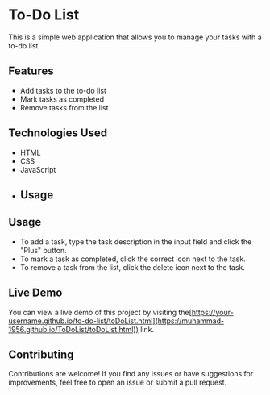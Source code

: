 # To-Do List

This is a simple web application that allows you to manage your tasks with a to-do list.

## Features

- Add tasks to the to-do list
- Mark tasks as completed
- Remove tasks from the list

## Technologies Used

- HTML
- CSS
- JavaScript
- ## Usage

## Usage

- To add a task, type the task description in the input field and click the "Plus" button.
- To mark a task as completed, click the correct icon next to the task.
- To remove a task from the list, click the delete icon next to the task.

## Live Demo

You can view a live demo of this project by visiting the[https://your-username.github.io/to-do-list/toDoList.html](https://muhammad-1956.github.io/ToDoList/toDoList.html)) link.

## Contributing

Contributions are welcome! If you find any issues or have suggestions for improvements, feel free to open an issue or submit a pull request.
